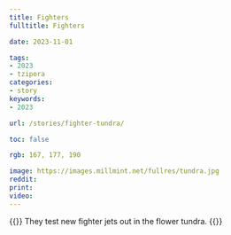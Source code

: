 ```yaml
---
title: Fighters
fulltitle: Fighters

date: 2023-11-01

tags:
- 2023
- tzipora
categories:
- story
keywords:
- 2023

url: /stories/fighter-tundra/

toc: false

rgb: 167, 177, 190

image: https://images.millmint.net/fullres/tundra.jpg
reddit:
print:
video:
---
```

{{<hint caption>}}
They test new fighter jets out in the flower tundra.
{{</hint>}}